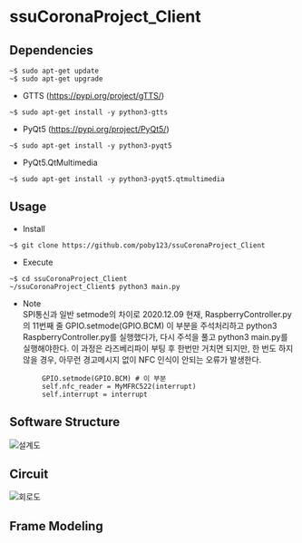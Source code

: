 # ssuCoronaProject_Client
## Dependencies
```
~$ sudo apt-get update
~$ sudo apt-get upgrade
```
- GTTS (https://pypi.org/project/gTTS/)
```
~$ sudo apt-get install -y python3-gtts
```
- PyQt5 (https://pypi.org/project/PyQt5/)
```
~$ sudo apt-get install -y python3-pyqt5
```
- PyQt5.QtMultimedia
```
~$ sudo apt-get install -y python3-pyqt5.qtmultimedia
```

## Usage
- Install
```
~$ git clone https://github.com/poby123/ssuCoronaProject_Client
```

- Execute
```
~$ cd ssuCoronaProject_Client
~/ssuCoronaProject_Client$ python3 main.py
```

- Note<br>
SPI통신과 일반 setmode의 차이로 2020.12.09 현재, RaspberryController.py의 11번째 줄 GPIO.setmode(GPIO.BCM) 이 부분을 주석처리하고 python3 RaspberryController.py를 실행했다가, 다시 주석을 풀고 python3 main.py를 실행해야한다.
이 과정은 라즈베리파이 부팅 후 한번만 거치면 되지만, 한 번도 하지 않을 경우, 아무런 경고메시지 없이 NFC 인식이 안되는 오류가 발생한다.
```
        GPIO.setmode(GPIO.BCM) # 이 부분
        self.nfc_reader = MyMFRC522(interrupt)
        self.interrupt = interrupt
```

## Software Structure
![설계도](https://user-images.githubusercontent.com/50279318/101590450-c819b780-3a2d-11eb-97af-759155aa3cef.png)

## Circuit
![회로도](https://user-images.githubusercontent.com/50279318/101590586-1464f780-3a2e-11eb-8bcc-bc56e32a3bf1.png)
## Frame Modeling

